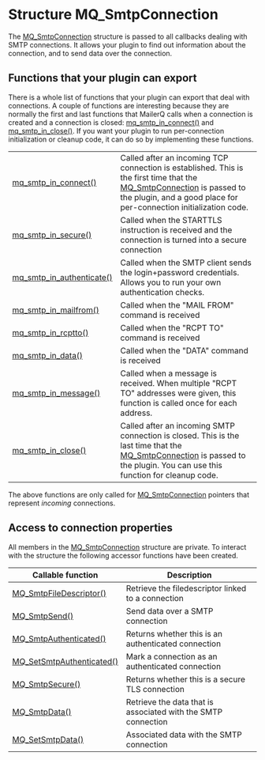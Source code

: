 # Structure MQ_SmtpConnection

The [MQ_SmtpConnection](mq_smtpconnection) structure is passed to all callbacks 
dealing with SMTP connections. It allows your plugin to find out information 
about the connection, and to send data over the connection.

## Functions that your plugin can export

There is a whole list of functions that your plugin can export that deal with 
connections. A couple of functions are interesting because they are normally the 
first and last functions that MailerQ calls when a connection is created and a 
connection is closed: [mq_smtp_in_connect()](mq_smtp_in_connect) and
[mq_smtp_in_close()](mq_smtp_in_close). If you want your plugin to run per-connection 
initialization or cleanup code, it can do so by implementing these functions.

<table>
    <tr>
        <td><a href="mq_smtp_in_connect">mq_smtp_in_connect()</a></td>
        <td>Called after an incoming TCP connection is established. This is the first time that the <a href="mq_smtpconnection">MQ_SmtpConnection</a> is passed to the plugin, and a good place for per-connection initialization code.</td>
    </tr>
    <tr>
        <td><a href="mq_smtp_in_secure">mq_smtp_in_secure()</a></td>
        <td>Called when the STARTTLS instruction is received and the connection is turned into a secure connection</td>
    </tr>
    <tr>
        <td><a href="mq_smtp_in_authenticate">mq_smtp_in_authenticate()</a></td>
        <td>Called when the SMTP client sends the login+password credentials. Allows you to run your own authentication checks.</td>
    </tr>
    <tr>
        <td><a href="mq_smtp_in_mailfrom">mq_smtp_in_mailfrom()</a></td>
        <td>Called when the "MAIL FROM" command is received</td>
    </tr>
    <tr>
        <td><a href="mq_smtp_in_rcptto">mq_smtp_in_rcptto()</a></td>
        <td>Called when the "RCPT TO" command is received</td>
    </tr>
    <tr>
        <td><a href="mq_smtp_in_data">mq_smtp_in_data()</a></td>
        <td>Called when the "DATA" command is received</td>
    </tr>
    <tr>
        <td><a href="mq_smtp_in_message">mq_smtp_in_message()</a></td>
        <td>Called when a message is received. When multiple "RCPT TO" addresses were given, this function is called once for each address.</td>
    </tr>
    <tr>
        <td><a href="mq_smtp_in_close">mq_smtp_in_close()</a></td>
        <td>Called after an incoming SMTP connection is closed. This is the last time that the <a href="mq_smtpconnection">MQ_SmtpConnection</a> is passed to the plugin. You can use this function for cleanup code.</td>
    </tr>
</table>

The above functions are only called for [MQ_SmtpConnection](mq_smtpconnection) pointers 
that represent _incoming_ connections.

## Access to connection properties

All members in the [MQ_SmtpConnection](mq_smtpconnection) structure are private. To interact with the structure the following accessor functions have been created.

| Callable function                                                   | Description                                                   |
|---------------------------------------------------------------------|---------------------------------------------------------------|
| [MQ_SmtpFileDescriptor()](mq_smtpfiledescriptor)     | Retrieve the filedescriptor linked to a connection            |
| [MQ_SmtpSend()](mq_smtpsend)                         | Send data over a SMTP connection                              |
| [MQ_SmtpAuthenticated()](mq_smtpauthenticated)       | Returns whether this is an authenticated connection           |
| [MQ_SetSmtpAuthenticated()](mq_setsmtpauthenticated) | Mark a connection as an authenticated connection              |
| [MQ_SmtpSecure()](mq_smtpsecure)                     | Returns whether this is a secure TLS connection               |
| [MQ_SmtpData()](mq_smtpdata)                         | Retrieve the data that is associated with the SMTP connection |
| [MQ_SetSmtpData()](mq_setsmtpdata)                   | Associated data with the SMTP connection                      |
